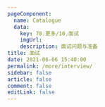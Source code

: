 ```yaml
---
pageComponent:
  name: Catalogue
  data:
    key: 70.更多/10.面试
    imgUrl:
    description: 面试问题与准备
title: 面试
date: 2021-06-06 15:40:00
permalink: /more/interview/
sidebar: false
article: false
comment: false
editLink: false
---
```

